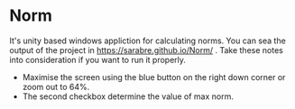 # Norm
It's unity based windows appliction for calculating norms.
You can sea the output of the project in https://sarabre.github.io/Norm/ .
Take these notes into consideration if you want to run it properly.
- Maximise the screen using the blue button on the right down corner or zoom out to 64%.
- The second checkbox determine the value of max norm.

